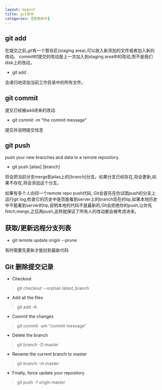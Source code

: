 ```yaml
---
layout: mypost
title: git命令
categories: [常用命令]
---
```


## git add
在提交之前,git有一个暂存区(staging area),可以放入新添加的文件或者加入新的改动。 commit时提交的改动是上一次加入到staging area中的改动,而不是我们disk上的改动。

- git add .

会递归地添加当前工作目录中的所有文件。

## git commit
提交已经被add进来的改动.

- git commit -m "the commit message"

提交并说明提交信息

## git push
push your new branches and data to a remote repository.

- git push [alias] [branch]

将会把当前分支merge到alias上的[branch]分支。如果分支已经存在,将会更新,如果不存在,将会添加这个分支。

如果有多个人向同一个remote repo push代码, Git会首先在你试图push的分支上运行git log,检查它的历史中是否能看到server上的branch现在的tip,如果本地历史中不能看到server的tip,说明本地的代码不是最新的,Git会拒绝你的push,让你先fetch,merge,之后再push,这样就保证了所有人的改动都会被考虑进来。


## 获取/更新远程分支列表

- git remote update origin --prune

有时需要先更新才能拉到最新代码

## Git 删除提交记录

- Checkout
 
> git checkout --orphan latest_branch
 
- Add all the files

> git add -A

- Commit the changes

> git commit -am "commit message"

- Delete the branch

> git branch -D master

- Rename the current branch to master

> git branch -m master

- Finally, force update your repository

> git push -f origin master
